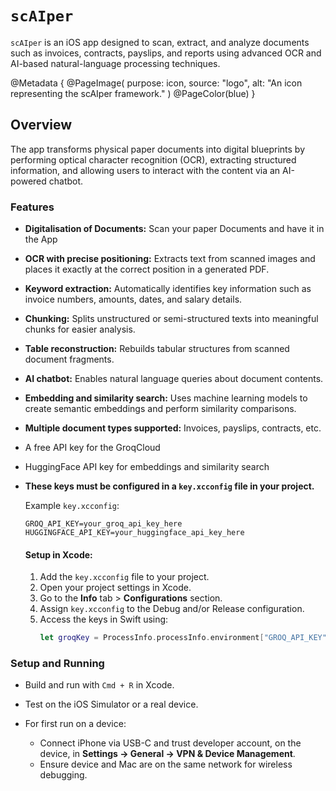 # ``scAIper``

`scAIper` is an iOS app designed to scan, extract, and analyze documents such as invoices, contracts, payslips, and reports using advanced OCR and AI-based natural-language processing techniques.

@Metadata {
@PageImage(
purpose: icon,
source: "logo",
alt: "An icon representing the scAIper framework."
)
@PageColor(blue)
}

## Overview

The app transforms physical paper documents into digital blueprints by performing optical character recognition (OCR), extracting structured information, and allowing users to interact with the content via an AI-powered chatbot.

### Features
- **Digitalisation of Documents:** Scan your paper Documents and have it in the App
- **OCR with precise positioning:** Extracts text from scanned images and places it exactly at the correct position in a generated PDF.
- **Keyword extraction:** Automatically identifies key information such as invoice numbers, amounts, dates, and salary details.
- **Chunking:** Splits unstructured or semi-structured texts into meaningful chunks for easier analysis.
- **Table reconstruction:** Rebuilds tabular structures from scanned document fragments.
- **AI chatbot:** Enables natural language queries about document contents.
- **Embedding and similarity search:** Uses machine learning models to create semantic embeddings and perform similarity comparisons.
- **Multiple document types supported:** Invoices, payslips, contracts, etc.

- A free API key for the GroqCloud
- HuggingFace API key for embeddings and similarity search
- **These keys must be configured in a `key.xcconfig` file in your project.**

  Example `key.xcconfig`:
  ```xcconfig
  GROQ_API_KEY=your_groq_api_key_here
  HUGGINGFACE_API_KEY=your_huggingface_api_key_here
  ```

  #### Setup in Xcode:
  1. Add the `key.xcconfig` file to your project.
  2. Open your project settings in Xcode.
  3. Go to the **Info** tab > **Configurations** section.
  4. Assign `key.xcconfig` to the Debug and/or Release configuration.
  5. Access the keys in Swift using:
     ```swift
     let groqKey = ProcessInfo.processInfo.environment["GROQ_API_KEY"]
     ```

### Setup and Running

- Build and run with `Cmd + R` in Xcode.
- Test on the iOS Simulator or a real device.
- For first run on a device:

  - Connect iPhone via USB-C and trust developer account, on the device, in **Settings -> General -> VPN & Device Management**.
  - Ensure device and Mac are on the same network for wireless debugging.
